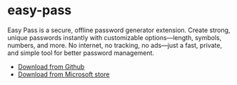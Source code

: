 # easy-pass
Easy Pass is a secure, offline password generator extension. Create strong, unique passwords instantly with customizable options—length, symbols, numbers, and more. No internet, no tracking, no ads—just a fast, private, and simple tool for better password management.

- [Download from Github](https://github.com/pawanhirumina/easy-pass/releases)
- [Download from Microsoft store](https://microsoftedge.microsoft.com/addons/detail/easy-pass/ejlegoigacddbijalecnhoemeognehin)
